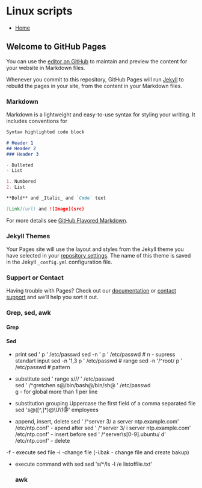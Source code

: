 # Linux scripts

- [Home](/)

## Welcome to GitHub Pages

You can use the [editor on GitHub](https://github.com/t0lia/t0lia.github.io/edit/master/index.md) to maintain and preview the content for your website in Markdown files.

Whenever you commit to this repository, GitHub Pages will run [Jekyll](https://jekyllrb.com/) to rebuild the pages in your site, from the content in your Markdown files.

### Markdown

Markdown is a lightweight and easy-to-use syntax for styling your writing. It includes conventions for

```markdown
Syntax highlighted code block

# Header 1
## Header 2
### Header 3

- Bulleted
- List

1. Numbered
2. List

**Bold** and _Italic_ and `Code` text

[Link](url) and ![Image](src)
```

For more details see [GitHub Flavored Markdown](https://guides.github.com/features/mastering-markdown/).

### Jekyll Themes

Your Pages site will use the layout and styles from the Jekyll theme you have selected in your [repository settings](https://github.com/t0lia/t0lia.github.io/settings). The name of this theme is saved in the Jekyll `_config.yml` configuration file.

### Support or Contact

Having trouble with Pages? Check out our [documentation](https://help.github.com/categories/github-pages-basics/) or [contact support](https://github.com/contact) and we’ll help you sort it out.

### Grep, sed, awk

#### Grep
#### Sed
- print 
    sed ' p ' /etc/passwd
    sed -n ' p ' /etc/passwd # n - supress standart input
    sed -n '1,3 p ' /etc/passwd # range
    sed -n '/^root/ p ' /etc/passwd # pattern

- substitute 
    sed ' range  s/<string>/<replacement>/ ' /etc/passwd    
    sed ' /^gretchen  s@/bin/bash@/bin/sh@ ' /etc/passwd    
   g - for global more than 1 per line  

- substitution grouping 
        Uppercase the first field of a comma separated file
        sed 's@\([^,]*\)@\U\1@' employees
    
- append, insert, delete
sed ' /^server 3/ a server ntp.example.com' /etc/ntp.conf' - apend after
sed ' /^server 3/ i server ntp.example.com' /etc/ntp.conf' - insert before
sed ' /^server\s[0-9]\.ubuntu/ d' /etc/ntp.conf' -  delete

-f - execute sed file
-i -change file (-i.bak - change file and create bakup)

- execute command with sed
    sed 's/^/ls -l /e listoffile.txt'



    ### awk
    


